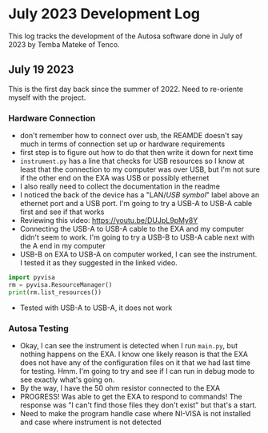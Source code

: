 # July 2023 Development Log

This log tracks the development of the Autosa software done in July of 2023 by Temba Mateke of Tenco.

## July 19 2023

This is the first day back since the summer of 2022. Need to re-oriente myself with the project.

### Hardware Connection

- don't remember how to connect over usb, the REAMDE doesn't say much in terms of connection set up or hardware requirements
- first step is to figure out how to do that then write it down for next time
- `instrument.py` has a line that checks for USB resources so I know at least that the connection to my computer was over USB, but I'm not sure if the other end on the EXA was USB or possibly ethernet
- I also really need to collect the documentation in the readme
- I noticed the back of the device has a "LAN/_USB symbol_" label above an ethernet port and a USB port. I'm going to try a USB-A to USB-A cable first and see if that works
- Reviewing this video: https://youtu.be/DUJpL9pMy8Y
- Connecting the USB-A to USB-A cable to the EXA and my computer didn't seem to work. I'm going to try a USB-B to USB-A cable next with the A end in my computer
- USB-B on EXA to USB-A on computer worked, I can see the instrument. I tested it as they suggested in the linked video.

```python
import pyvisa
rm = pyvisa.ResourceManager()
print(rm.list_resources())
```

- Tested with USB-A to USB-A, it does not work

### Autosa Testing

- Okay, I can see the instrument is detected when I run `main.py`, but nothing happens on the EXA. I know one likely reason is that the EXA does not have any of the configuration files on it that we had last time for testing. Hmm. I'm going to try and see if I can run in debug mode to see exactly what's going on.
- By the way, I have the 50 ohm resistor connected to the EXA
- PROGRESS! Was able to get the EXA to respond to commands! The response was "I can't find those files they don't exist" but that's a start.
- Need to make the program handle case where NI-VISA is not installed and case where instrument is not detected
